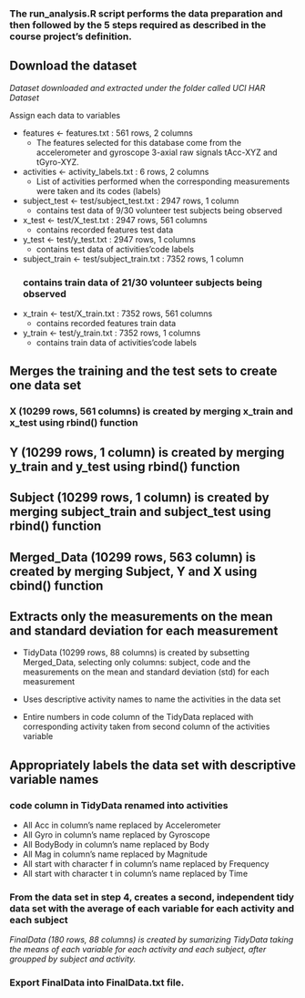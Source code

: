 <h3 id="the-run_analysisr-script-performs-the-data-preparation-and-then-followed-by-the-5-steps-required-as-described-in-the-course-projects-definition">The run_analysis.R script performs the data preparation and then followed by the 5 steps required as described in the course project’s definition.</h3>
<h2 id="download-the-dataset">Download the dataset</h2>
<p><em>Dataset downloaded and extracted under the folder called UCI HAR Dataset</em></p>
<p>Assign each data to variables</p>
<ul>
<li>features &lt;- features.txt : 561 rows, 2 columns<ul>
<li>The features selected for this database come from the accelerometer and gyroscope 3-axial raw signals tAcc-XYZ and tGyro-XYZ.</li>
</ul>
</li>
<li>activities &lt;- activity_labels.txt : 6 rows, 2 columns<ul>
<li>List of activities performed when the corresponding measurements were taken and its codes (labels)</li>
</ul>
</li>
<li>subject_test &lt;- test/subject_test.txt : 2947 rows, 1 column<ul>
<li>contains test data of 9/30 volunteer test subjects being observed</li>
</ul>
</li>
<li>x_test &lt;- test/X_test.txt : 2947 rows, 561 columns<ul>
<li>contains recorded features test data</li>
</ul>
</li>
<li>y_test &lt;- test/y_test.txt : 2947 rows, 1 columns<ul>
<li>contains test data of activities’code labels</li>
</ul>
</li>
<li>subject_train &lt;- test/subject_train.txt : 7352 rows, 1 column<h3 id="contains-train-data-of-2130-volunteer-subjects-being-observed">contains train data of 21/30 volunteer subjects being observed</h3>
</li>
<li>x_train &lt;- test/X_train.txt : 7352 rows, 561 columns<ul>
<li>contains recorded features train data</li>
</ul>
</li>
<li>y_train &lt;- test/y_train.txt : 7352 rows, 1 columns<ul>
<li>contains train data of activities’code labels</li>
</ul>
</li>
</ul>
<h2 id="merges-the-training-and-the-test-sets-to-create-one-data-set">Merges the training and the test sets to create one data set</h2>
<h3 id="x-10299-rows-561-columns-is-created-by-merging--x_train-and-x_test-using-rbind-function">X (10299 rows, 561 columns) is created by merging  x_train and x_test using rbind() function</h3>
<h2 id="y-10299-rows-1-column-is-created-by-merging-y_train-and-y_test-using-rbind-function">Y (10299 rows, 1 column) is created by merging y_train and y_test using rbind() function</h2>
<h2 id="subject-10299-rows-1-column-is-created-by-merging-subject_train-and-subject_test-using-rbind-function">Subject (10299 rows, 1 column) is created by merging subject_train and subject_test using rbind() function</h2>
<h2 id="merged_data-10299-rows-563-column-is-created-by-merging-subject-y-and-x-using-cbind-function">Merged_Data (10299 rows, 563 column) is created by merging Subject, Y and X using cbind() function</h2>
<h2 id="extracts-only-the-measurements-on-the-mean-and-standard-deviation-for-each-measurement">Extracts only the measurements on the mean and standard deviation for each measurement</h2>
<ul>
<li><p>TidyData (10299 rows, 88 columns) is created by subsetting Merged_Data, selecting only columns: subject, code and the measurements on the mean and standard deviation (std) for each measurement</p>
</li>
<li><p>Uses descriptive activity names to name the activities in the data set</p>
</li>
<li><p>Entire numbers in code column of the TidyData replaced with corresponding activity taken from second column of the activities variable</p>
</li>
</ul>
<h2 id="appropriately-labels-the-data-set-with-descriptive-variable-names">Appropriately labels the data set with descriptive variable names</h2>
<h3 id="code-column-in-tidydata-renamed-into-activities">code column in TidyData renamed into activities</h3>
<ul>
<li>All Acc in column’s name replaced by Accelerometer</li>
<li>All Gyro in column’s name replaced by Gyroscope</li>
<li>All BodyBody in column’s name replaced by Body</li>
<li>All Mag in column’s name replaced by Magnitude</li>
<li>All start with character f in column’s name replaced by Frequency</li>
<li>All start with character t in column’s name replaced by Time</li>
</ul>
<h3 id="from-the-data-set-in-step-4-creates-a-second-independent-tidy-data-set-with-the-average-of-each-variable-for-each-activity-and-each-subject">From the data set in step 4, creates a second, independent tidy data set with the average of each variable for each activity and each subject</h3>
<p><em>FinalData (180 rows, 88 columns) is created by sumarizing TidyData taking the means of each variable for each activity and each subject, after groupped by subject and activity.</em></p>
<h3 id="export-finaldata-into-finaldatatxt-file">Export FinalData into FinalData.txt file.</h3>
